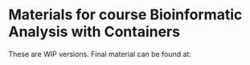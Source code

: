 # Materials for course Bioinformatic Analysis with Containers

These are WIP versions. Final material can be found at: